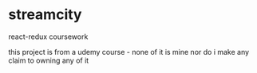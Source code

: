 # streamcity
react-redux coursework


this project is from a udemy course - none of it is mine nor do i make any claim to owning any of it 
